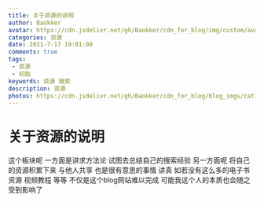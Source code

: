 ```yaml
---
title: 关于资源的说明
author: Baokker
avatar: https://cdn.jsdelivr.net/gh/Baokker/cdn_for_blog/img/custom/avatar.jpg
categories: 资源
date: 2021-7-17 19:01:00
comments: true
tags: 
 - 资源
 - 初始
keywords: 资源 搜索
description: 资源
photos: https://cdn.jsdelivr.net/gh/Baokker/cdn_for_blog/blog_imgs/cat1.jpg
---
```


# 关于资源的说明

这个板块呢 一方面是讲求方法论 试图去总结自己的搜索经验 另一方面呢 将自己的资源积累下来 与他人共享 也是很有意思的事情 讲真 如若没有这么多的电子书资源 视频教程 等等 不仅是这个blog网站难以完成 可能我这个人的本质也会随之受到影响了